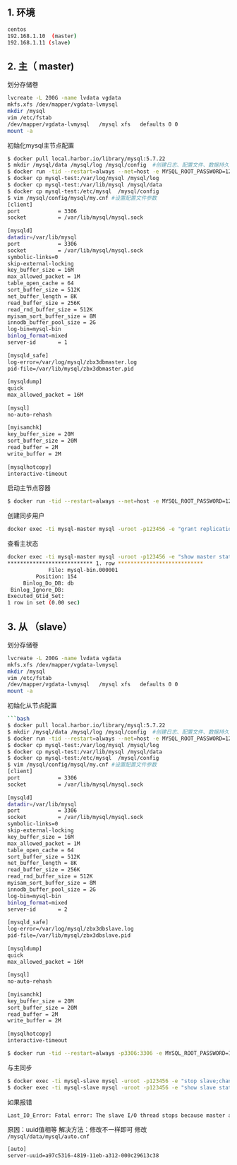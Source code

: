 

## 1. 环境

```bash
centos
192.168.1.10  (master)
192.168.1.11 (slave)
```

## 2. 主（ master)

划分存储卷
```bash
lvcreate -L 200G -name lvdata vgdata
mkfs.xfs /dev/mapper/vgdata-lvmysql
mkdir /mysql
vim /etc/fstab
/dev/mapper/vgdata-lvmysql   /mysql xfs   defaults 0 0
mount -a
```
初始化mysql主节点配置
```bash
$ docker pull local.harbor.io/library/mysql:5.7.22
$ mkdir /mysql/data /mysql/log /mysql/config  #创建日志、配置文件、数据持久存储目录
$ docker run -tid --restart=always --net=host -e MYSQL_ROOT_PASSWORD=123456 --name mysql-test mysql:5.7.22  #启动测试容器将默认文件拷贝
$ docker cp mysql-test:/var/log/mysql /mysql/log
$ docker cp mysql-test:/var/lib/mysql /mysql/data
$ docker cp mysql-test:/etc/mysql  /mysql/config
$ vim /mysql/config/mysql/my.cnf #设置配置文件参数
[client]
port            = 3306
socket          = /var/lib/mysql/mysql.sock
 
[mysqld]
datadir=/var/lib/mysql
port            = 3306
socket          = /var/lib/mysql/mysql.sock
symbolic-links=0
skip-external-locking
key_buffer_size = 16M
max_allowed_packet = 1M
table_open_cache = 64
sort_buffer_size = 512K
net_buffer_length = 8K
read_buffer_size = 256K
read_rnd_buffer_size = 512K
myisam_sort_buffer_size = 8M
innodb_buffer_pool_size = 2G
log-bin=mysql-bin
binlog_format=mixed
server-id       = 1
 
[mysqld_safe]
log-error=/var/log/mysql/zbx3dbmaster.log
pid-file=/var/lib/mysql/zbx3dbmaster.pid
 
[mysqldump]
quick
max_allowed_packet = 16M
 
[mysql]
no-auto-rehash
 
[myisamchk]
key_buffer_size = 20M
sort_buffer_size = 20M
read_buffer = 2M
write_buffer = 2M
 
[mysqlhotcopy]
interactive-timeout

```
启动主节点容器
```bash
$ docker run -tid --restart=always --net=host -e MYSQL_ROOT_PASSWORD=123456 -v /mysql/data/mysql:/var/lib/mysql -v /mysql/log/mysql:/var/log/mysql -v /mysql/config/mysql:/etc/mysql --name mysql-master mysql:5.7.22
```
创建同步用户
```bash
docker exec -ti mysql-master mysql -uroot -p123456 -e "grant replication slave on *.* to 'db_sync'@'%' identified by 'abcdefg';"
```
查看主状态

```bash
docker exec -ti mysql-master mysql -uroot -p123456 -e "show master status\G;"
*************************** 1. row ***************************
             File: mysql-bin.000001
         Position: 154
     Binlog_Do_DB: db
 Binlog_Ignore_DB: 
Executed_Gtid_Set: 
1 row in set (0.00 sec)
```

## 3. 从 （slave）

划分存储卷
```bash
lvcreate -L 200G -name lvdata vgdata
mkfs.xfs /dev/mapper/vgdata-lvmysql
mkdir /mysql
vim /etc/fstab
/dev/mapper/vgdata-lvmysql   /mysql xfs   defaults 0 0
mount -a
```
初始化从节点配置
```bash
```bash
$ docker pull local.harbor.io/library/mysql:5.7.22
$ mkdir /mysql/data /mysql/log /mysql/config  #创建日志、配置文件、数据持久存储目录
$ docker run -tid --restart=always --net=host -e MYSQL_ROOT_PASSWORD=123456 --name mysql-test mysql:5.7.22  #启动测试容器将默认文件拷贝
$ docker cp mysql-test:/var/log/mysql /mysql/log
$ docker cp mysql-test:/var/lib/mysql /mysql/data
$ docker cp mysql-test:/etc/mysql  /mysql/config
$ vim /mysql/config/mysql/my.cnf #设置配置文件参数
[client]
port            = 3306
socket          = /var/lib/mysql/mysql.sock
 
[mysqld]
datadir=/var/lib/mysql
port            = 3306
socket          = /var/lib/mysql/mysql.sock
symbolic-links=0
skip-external-locking
key_buffer_size = 16M
max_allowed_packet = 1M
table_open_cache = 64
sort_buffer_size = 512K
net_buffer_length = 8K
read_buffer_size = 256K
read_rnd_buffer_size = 512K
myisam_sort_buffer_size = 8M
innodb_buffer_pool_size = 2G
log-bin=mysql-bin
binlog_format=mixed
server-id       = 2
 
[mysqld_safe]
log-error=/var/log/mysql/zbx3dbslave.log
pid-file=/var/lib/mysql/zbx3dbslave.pid
 
[mysqldump]
quick
max_allowed_packet = 16M
 
[mysql]
no-auto-rehash
 
[myisamchk]
key_buffer_size = 20M
sort_buffer_size = 20M
read_buffer = 2M
write_buffer = 2M
 
[mysqlhotcopy]
interactive-timeout

```
```bash
$ docker run -tid --restart=always -p3306:3306 -e MYSQL_ROOT_PASSWORD=123456 -v /mysql/data/mysql:/var/lib/mysql -v /mysql/log/mysql:/var/log/mysql -v /mysql/config/mysql:/etc/mysql --name mysql-slave mysql:5.7.22
```
与主同步
```bash
$ docker exec -ti mysql-slave mysql -uroot -p123456 -e "stop slave;change master to master_host='192.168.1.10',master_user='db_sync',master_password='abcdefg',master_log_file='mysql-bin.000001',master_log_pos=154;start slave;"
$ docker exec -ti mysql-slave mysql -uroot -p123456 -e "show slave status\G;"
```
如果报错

```bash
Last_IO_Error: Fatal error: The slave I/O thread stops because master and slave have equal MySQL server UUIDs; these UUIDs must be different for replication to work
```
原因：uuid值相等
解决方法：修改不一样即可
修改 `/mysql/data/mysql/auto.cnf` 

```bash
[auto]
server-uuid=a97c5316-4819-11eb-a312-000c29613c38
```


